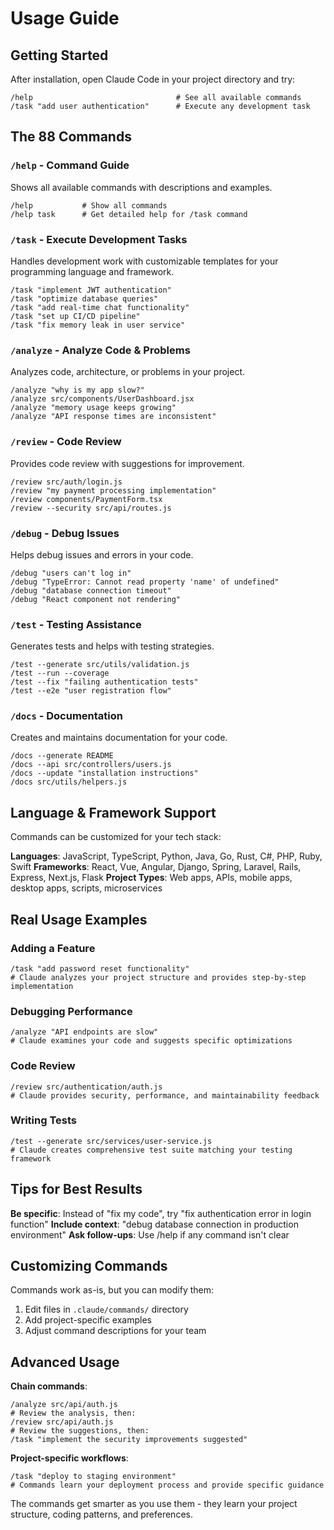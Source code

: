 # Usage Guide

## Getting Started

After installation, open Claude Code in your project directory and try:

```
/help                                # See all available commands
/task "add user authentication"      # Execute any development task
```

## The 88 Commands

### `/help` - Command Guide
Shows all available commands with descriptions and examples.

```
/help           # Show all commands
/help task      # Get detailed help for /task command
```

### `/task` - Execute Development Tasks
Handles development work with customizable templates for your programming language and framework.

```
/task "implement JWT authentication"
/task "optimize database queries" 
/task "add real-time chat functionality"
/task "set up CI/CD pipeline"
/task "fix memory leak in user service"
```

### `/analyze` - Analyze Code & Problems
Analyzes code, architecture, or problems in your project.

```
/analyze "why is my app slow?"
/analyze src/components/UserDashboard.jsx
/analyze "memory usage keeps growing"
/analyze "API response times are inconsistent"
```

### `/review` - Code Review
Provides code review with suggestions for improvement.

```
/review src/auth/login.js
/review "my payment processing implementation"  
/review components/PaymentForm.tsx
/review --security src/api/routes.js
```

### `/debug` - Debug Issues
Helps debug issues and errors in your code.

```
/debug "users can't log in"
/debug "TypeError: Cannot read property 'name' of undefined"
/debug "database connection timeout"
/debug "React component not rendering"
```

### `/test` - Testing Assistance
Generates tests and helps with testing strategies.

```
/test --generate src/utils/validation.js
/test --run --coverage
/test --fix "failing authentication tests"
/test --e2e "user registration flow"
```

### `/docs` - Documentation
Creates and maintains documentation for your code.

```
/docs --generate README
/docs --api src/controllers/users.js
/docs --update "installation instructions"
/docs src/utils/helpers.js
```

## Language & Framework Support

Commands can be customized for your tech stack:

**Languages**: JavaScript, TypeScript, Python, Java, Go, Rust, C#, PHP, Ruby, Swift
**Frameworks**: React, Vue, Angular, Django, Spring, Laravel, Rails, Express, Next.js, Flask
**Project Types**: Web apps, APIs, mobile apps, desktop apps, scripts, microservices

## Real Usage Examples

### Adding a Feature
```
/task "add password reset functionality"
# Claude analyzes your project structure and provides step-by-step implementation
```

### Debugging Performance
```
/analyze "API endpoints are slow"
# Claude examines your code and suggests specific optimizations
```

### Code Review
```
/review src/authentication/auth.js
# Claude provides security, performance, and maintainability feedback
```

### Writing Tests
```
/test --generate src/services/user-service.js
# Claude creates comprehensive test suite matching your testing framework
```

## Tips for Best Results

**Be specific**: Instead of "fix my code", try "fix authentication error in login function"
**Include context**: "debug database connection in production environment"
**Ask follow-ups**: Use /help if any command isn't clear

## Customizing Commands

Commands work as-is, but you can modify them:

1. Edit files in `.claude/commands/` directory
2. Add project-specific examples 
3. Adjust command descriptions for your team

## Advanced Usage

**Chain commands**:
```
/analyze src/api/auth.js
# Review the analysis, then:
/review src/api/auth.js
# Review the suggestions, then:
/task "implement the security improvements suggested"
```

**Project-specific workflows**:
```
/task "deploy to staging environment"
# Commands learn your deployment process and provide specific guidance
```

The commands get smarter as you use them - they learn your project structure, coding patterns, and preferences.